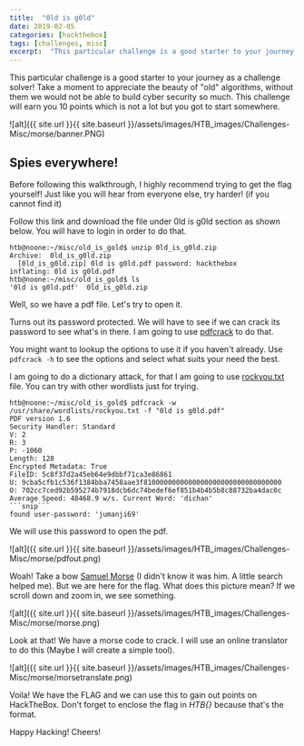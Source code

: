 ```yaml
---
title:  "0ld is g0ld"
date: 2019-02-05
categories: [hackthebox]
tags: [challenges, misc]
excerpt:  "This particular challenge is a good starter to your journey as a challenge solver! Take a moment to appreciate the beauty of old algorithms, without them we would not be able to build cyber security so much. This challenge will earn you 10 points which is not a lot but you got to start somewhere."
---
```

This particular challenge is a good starter to your journey as a challenge solver! Take a moment to appreciate the beauty of "old" algorithms, without them we would not be able to build cyber security so much. This challenge will earn you 10 points which is not a lot but you got to start somewhere.

![alt]({{ site.url }}{{ site.baseurl }}/assets/images/HTB_images/Challenges-Misc/morse/banner.PNG)

## Spies everywhere!

Before following this walkthrough, I highly recommend trying to get the flag yourself! Just like you will hear from everyone else, try harder! (if you cannot find it)

Follow this link and download the file under 0ld is g0ld section as shown below. You will have to login in order to do that.

```console
htb@noone:~/misc/old_is_gold$ unzip 0ld_is_g0ld.zip
Archive:  0ld_is_g0ld.zip
  [0ld_is_g0ld.zip] 0ld is g0ld.pdf password: hackthebox
inflating: 0ld is g0ld.pdf
htb@noone:~/misc/old_is_gold$ ls
'0ld is g0ld.pdf'  0ld_is_g0ld.zip
```

Well, so we have a pdf file. Let's try to open it.

Turns out its password protected. We will have to see if we can crack its password to see what's in there. I am going to use [pdfcrack](https://www.cyberciti.biz/tips/linux-howto-crack-recover-pdf-file-password.html) to do that.

You might want to lookup the options to use it if you haven't already. Use `pdfcrack -h` to see the options and select what suits your need the best.

I am going to do a dictionary attack, for that I am going to use [rockyou.txt](https://wiki.skullsecurity.org/Passwords) file. You can try with other wordlists just for trying.

````console
htb@noone:~/misc/old_is_gold$ pdfcrack -w /usr/share/wordlists/rockyou.txt -f "0ld is g0ld.pdf"
PDF version 1.6
Security Handler: Standard
V: 2
R: 3
P: -1060
Length: 128
Encrypted Metadata: True
FileID: 5c8f37d2a45eb64e9dbbf71ca3e86861
U: 9cba5cfb1c536f1384bba7458aae3f8100000000000000000000000000000000
O: 702cc7ced92b595274b7918dcb6dc74bedef6ef851b4b4b5b8c88732ba4dac0c
Average Speed: 48468.9 w/s. Current Word: 'dichan'
```snip```
found user-password: 'jumanji69'
````

We will use this password to open the pdf.

![alt]({{ site.url }}{{ site.baseurl }}/assets/images/HTB_images/Challenges-Misc/morse/pdfout.png)

Woah! Take a bow [Samuel Morse](https://en.wikipedia.org/wiki/Samuel_Morse) (I didn't know it was him. A little search helped me). But we are here for the flag. What does this picture mean? If we scroll down and zoom in, we see something.

![alt]({{ site.url }}{{ site.baseurl }}/assets/images/HTB_images/Challenges-Misc/morse/morse.png)

Look at that! We have a morse code to crack. I will use an online translator to do this (Maybe I will create a simple tool).

![alt]({{ site.url }}{{ site.baseurl }}/assets/images/HTB_images/Challenges-Misc/morse/morsetranslate.png)

Voila! We have the FLAG and we can use this to gain out points on HackTheBox. Don't forget to enclose the flag in *HTB{}* because that's the format.

Happy Hacking! Cheers!
